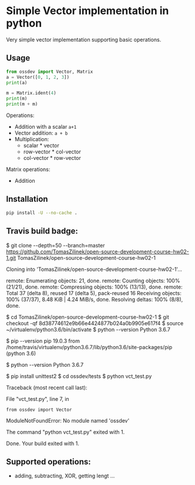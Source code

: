 # Simple Vector implementation in python 

Very simple vector implementation supporting basic operations.

## Usage

```python
from ossdev import Vector, Matrix
a = Vector([0, 1, 2, 3])
print(a)

m = Matrix.ident(4)
print(m)
print(m + m)
```

Operations:
- Addition with a scalar `a+1`
- Vector addition: `a + b`
- Multiplication:
  - scalar * vector
  - row-vector * col-vector
  - col-vector * row-vector

Matrix operations:
- Addition

## Installation

```bash
pip install -U --no-cache . 
```

## Travis build badge:

$ git clone --depth=50 --branch=master https://github.com/TomasZilinek/open-source-development-course-hw02-1.git TomasZilinek/open-source-development-course-hw02-1

Cloning into 'TomasZilinek/open-source-development-course-hw02-1'...

remote: Enumerating objects: 21, done.
remote: Counting objects: 100% (21/21), done.
remote: Compressing objects: 100% (13/13), done.
remote: Total 37 (delta 8), reused 17 (delta 5), pack-reused 16
Receiving objects: 100% (37/37), 8.48 KiB | 4.24 MiB/s, done.
Resolving deltas: 100% (8/8), done.

$ cd TomasZilinek/open-source-development-course-hw02-1
$ git checkout -qf 8d38774612e9b66e4424877b024a0b9905e617f4
$ source ~/virtualenv/python3.6/bin/activate
$ python --version
Python 3.6.7

$ pip --version
pip 19.0.3 from /home/travis/virtualenv/python3.6.7/lib/python3.6/site-packages/pip (python 3.6)

$ python --version
Python 3.6.7

$ pip install unittest2
$ cd ossdev/tests
$ python vct_test.py

Traceback (most recent call last):

  File "vct_test.py", line 7, in <module>

    from ossdev import Vector

ModuleNotFoundError: No module named 'ossdev'

The command "python vct_test.py" exited with 1.

Done. Your build exited with 1.


## Supported operations:
  - adding, subtracting, XOR, getting lengt ...
